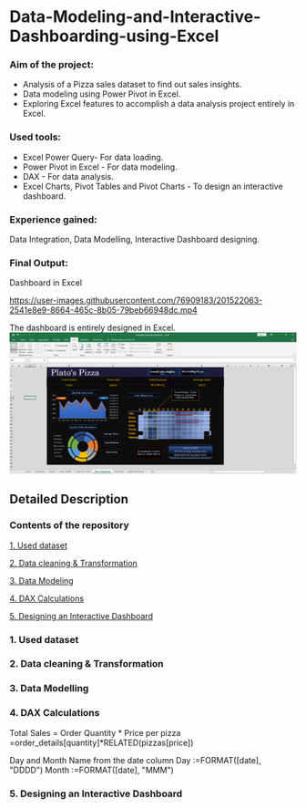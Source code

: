 # Data-Modeling-and-Interactive-Dashboarding-using-Excel
### Aim of the project:
- Analysis of a Pizza sales dataset to find out sales insights.
- Data modeling using Power Pivot in Excel.
- Exploring Excel features to accomplish a data analysis project entirely in Excel.

### Used tools:
- Excel Power Query- For data loading.
- Power Pivot in Excel - For data modeling.
- DAX - For data analysis.
- Excel Charts, Pivot Tables and Pivot Charts - To design an interactive dashboard.

### Experience gained:
Data Integration, Data Modelling, Interactive Dashboard designing.

### Final Output:
Dashboard in Excel






https://user-images.githubusercontent.com/76909183/201522063-2541e8e9-8664-465c-8b05-79beb66948dc.mp4









The dashboard is entirely designed in Excel.
![](FullExcelPic.png)


## Detailed Description
### Contents of the repository
[1. Used dataset](https://github.com/shakhscode/Data-Modeling-and-Interactive-Dashboarding-using-Excel/blob/main/README.md#1-used-dataset)

[2. Data cleaning & Transformation ](https://github.com/shakhscode/Data-Modeling-and-Interactive-Dashboarding-using-Excel/blob/main/README.md#2-data-cleaning--transformation)

[3. Data Modeling](https://github.com/shakhscode/Data-Modeling-and-Interactive-Dashboarding-using-Excel/blob/main/README.md#3-data-modelling)

[4. DAX Calculations](https://github.com/shakhscode/Data-Modeling-and-Interactive-Dashboarding-using-Excel/blob/main/README.md#4-dax-calculations)

[5. Designing an Interactive Dashboard](https://github.com/shakhscode/Data-Modeling-and-Interactive-Dashboarding-using-Excel/blob/main/README.md#5-designing-an-interactive-dashboard)

### 1. Used dataset
### 2. Data cleaning & Transformation
### 3. Data Modelling
### 4. DAX Calculations
Total Sales = Order Quantity * Price per pizza
=order_details[quantity]*RELATED(pizzas[price])

Day and Month Name from the date column
Day :=FORMAT([date], "DDDD")
Month :=FORMAT([date], "MMM")


### 5. Designing an Interactive Dashboard
